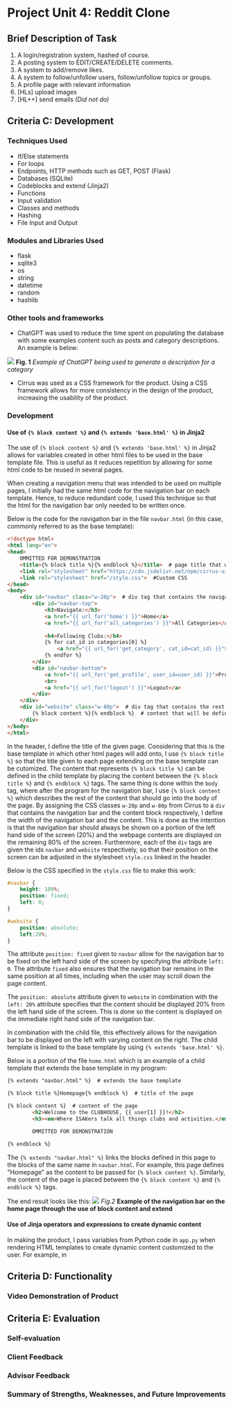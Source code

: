 # Project Unit 4: Reddit Clone
## Brief Description of Task
1. A login/registration system, hashed of course.
2. A posting system to EDIT/CREATE/DELETE comments.
3. A system to add/remove likes.
4. A system to follow/unfollow users, follow/unfollow topics or groups.
5. A profile page with relevant information
6. [HLs] upload images
7. [HL++] send emails *(Did not do)*

## Criteria C: Development
### Techniques Used
- If/Else statements
- For loops
- Endpoints, HTTP methods such as GET, POST (Flask)
- Databases (SQLite)
- Codeblocks and extend (Jinja2)
- Functions
- Input validation
- Classes and methods
- Hashing
- File Input and Output

### Modules and Libraries Used
- flask
- sqlite3
- os
- string
- datetime
- random
- hashlib

### Other tools and frameworks
- ChatGPT was used to reduce the time spent on populating the database with some examples content such as posts and category descriptions. An example is below:

![](assets_for_md/chatgpt_example.png)
**Fig. 1** *Example of ChatGPT being used to generate a description for a category*

- Cirrus was used as a CSS framework for the product. Using a CSS framework allows for more consistency in the design of the product, increasing the usability of the product. 

### Development
#### Use of `{% block content %}` and `{% extends 'base.html' %}` in Jinja2
The use of `{% block content %}` and `{% extends 'base.html' %}` in Jinja2 allows for variables created in other html files to be used in the base template file. This is useful as it reduces repetition by allowing for some html code to be reused in several pages.

When creating a navigation menu that was intended to be used on multiple pages, I initially had the same html code for the navigation bar on each template. Hence, to reduce redundant code, I used this technique so that the html for the navigation bar only needed to be written once.

Below is the code for the navigation bar in the file `navbar.html` (in this case, commonly referred to as the base template):
```html
<!doctype html>
<html lang="en">
<head>
    OMMITTED FOR DEMONSTRATION
    <title>{% block title %}{% endblock %}</title>  # page title that will be defined in the child template
    <link rel="stylesheet" href="https://cdn.jsdelivr.net/npm/cirrus-ui/dist/cirrus.min.css">  #Cirrus CSS framework
    <link rel="stylesheet" href="/style.css">  #Custom CSS
</head>
<body>
    <div id="navbar" class="w-20p">  # div tag that contains the navigation bar
        <div id="navbar-top">
            <h3>Navigate:</h3>
            <a href="{{ url_for('home') }}">Home</a>
            <a href="{{ url_for('all_categories') }}">All Categories</a>
            
            <h4>Following Clubs:</h4>
            {% for cat_id in categories[0] %}
                <a href="{{ url_for('get_category', cat_id=cat_id) }}">{{ categories[1][loop.index0] }}</a>
            {% endfor %}
        </div>
        <div id="navbar-bottom">
            <a href="{{ url_for('get_profile', user_id=user_id) }}">Profile</a>
            <br>
            <a href="{{ url_for('logout') }}">Logout</a>
        </div>
    </div>
    <div id="website" class="w-80p">  # div tag that contains the rest of the content
        {% block content %}{% endblock %}  # content that will be defined in the child template
    </div>
</body>
</html>
```
In the header, I define the title of the given page. Considering that this is the base template in which other html pages will add onto, I use `{% block title %}` so that the title given to each page extending on the base template can be cutomized. The content that represents `{% block title %}` can be defined in the child template by placing the content between the `{% block title %}` and `{% endblock %}` tags. The same thing is done within the `body` tag, where after the program for the navigation bar, I use `{% block content %}` which describes the rest of the content that should go into the body of the page. By assigning the CSS classes `w-20p` and `w-80p` from Cirrus to a `div` that contains the navigation bar and the content block respectively, I define the width of the navigation bar and the content. This is done as the intention is that the navigation bar should always be shown on a portion of the left hand side of the screen (20%) and the webpage contents are displayed on the remaining 80% of the screen. Furthermore, each of the `div` tags are given the ids `navbar` and `website` respectively, so that their position on the screen can be adjusted in the stylesheet `style.css` linked in the header.

Below is the CSS specified in the `style.css` file to make this work:
```css
#navbar {
    height: 100%;
    position: fixed;
    left: 0;
}

#website {
    position: absolute;
    left:20%;
}
```
The attribute `position: fixed` given to `navbar` allow for the navigation bar to be fixed on the left hand side of the screen by specifying the attribute `left: 0`. The attribute `fixed` also ensures that the navigation bar remains in the same position at all times, including when the user may scroll down the page content.

The `position: absolute` attribute given to `website` in combination with the `left: 20%` attribute specifies that the content should be displayed 20% from the left hand side of the screen. This is done so the content is displayed on the immediate right hand side of the navigation bar.

In combination with the child file, this effectively allows for the navigation bar to be displayed on the left with varying content on the right. The child template is linked to the base template by using `{% extends 'base.html' %}`.

Below is a portion of the file `home.html` which is an example of a child template that extends the base template in my program:
```html
{% extends "navbar.html" %}  # extends the base template

{% block title %}Homepage{% endblock %}  # title of the page

{% block content %}  # content of the page
        <h2>Welcome to the CLUBHOUSE, {{ user[1] }}!</h2>
        <h3><em>Where ISAKers talk all things clubs and activities.</em></h3>

        OMMITTED FOR DEMONSTRATION

{% endblock %}
```
The `{% extends "navbar.html" %}` links the blocks defined in this page to the blocks of the same name in `navbar.html`. For example, this page defines "Homepage" as the content to be passed for `{% block content %}`. Similarly, the content of the page is placed between the `{% block content %}` and `{% endblock %}` tags.

The end result looks like this:
![](assets_for_md/navbar_example.png)
*Fig.2* **Example of the navigation bar on the home page through the use of block content and extend**

#### Use of Jinja operators and expressions to create dynamic content 
In making the product, I pass variables from Python code in `app.py` when rendering HTML templates to create dynamic content customized to the user. For example, in 


## Criteria D: Functionality
### Video Demonstration of Product

## Criteria E: Evaluation
### Self-evaluation

### Client Feedback

### Advisor Feedback

### Summary of Strengths, Weaknesses, and Future Improvements